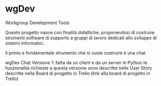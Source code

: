 # wgDev
Workgroup Development Tools

Questo progetto nasce con finalità didattiche, proponendosi di costruire strumenti software di supporto a gruppi di lavoro dedicati allo sviluppo di sistemi informatici.

Il primo e fondamentale strumento che si vuole costruire è una chat.

wgDev Chat
Versione 1: fatta da un client e da un server in Python
le funzionalità richieste a questa versione sono descritte nelle User Story descritte nella Board di progetto in Trello
(link alla board di progetto in Trello)

